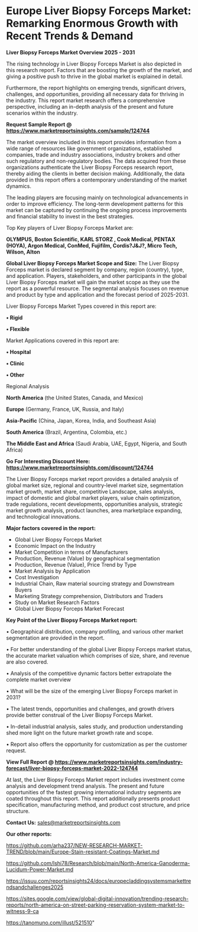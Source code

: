 # Europe Liver Biopsy Forceps Market: Remarking Enormous Growth with Recent Trends & Demand

<Strong> Liver Biopsy Forceps Market Overview 2025 - 2031</strong>

The rising technology in Liver Biopsy Forceps Market is also depicted in this research report. Factors that are boosting the growth of the market, and giving a positive push to thrive in the global market is explained in detail.

Furthermore, the report highlights on emerging trends, significant drivers, challenges, and opportunities, providing all necessary data for thriving in the industry. This report market research offers a comprehensive perspective, including an in-depth analysis of the present and future scenarios within the industry.

<strong>Request Sample Report @ <a href=https://www.marketreportsinsights.com/sample/124744>https://www.marketreportsinsights.com/sample/124744</a></strong>

The market overview included in this report provides information from a wide range of resources like government organizations, established companies, trade and industry associations, industry brokers and other such regulatory and non-regulatory bodies. The data acquired from these organizations authenticate the Liver Biopsy Forceps research report, thereby aiding the clients in better decision making. Additionally, the data provided in this report offers a contemporary understanding of the market dynamics.

The leading players are focusing mainly on technological advancements in order to improve efficiency. The long-term development patterns for this market can be captured by continuing the ongoing process improvements and financial stability to invest in the best strategies.

Top Key players of Liver Biopsy Forceps Market are:

<strong>OLYMPUS, Boston Scientific, KARL STORZ , Cook Medical, PENTAX (HOYA), Argon Medical, ConMed, Fujifilm, Cordis?J&J?, Micro Tech, Wilson, Alton</strong>

<strong><b>Global Liver Biopsy Forceps Market Scope and Size:</b></strong>
The Liver Biopsy Forceps market is declared segment by company, region (country), type, and application. Players, stakeholders, and other participants in the global Liver Biopsy Forceps market will gain the market scope as they use the report as a powerful resource. The segmental analysis focuses on revenue and product by type and application and the forecast period of 2025-2031.

Liver Biopsy Forceps Market Types covered in this report are:

<strong>• Rigid

• Flexible</strong>

Market Applications covered in this report are:

<strong>• Hospital

• Clinic

• Other</strong> 

Regional Analysis

<strong>North America</strong> (the United States, Canada, and Mexico)

<strong>Europe</strong> (Germany, France, UK, Russia, and Italy)

<strong>Asia-Pacific</strong> (China, Japan, Korea, India, and Southeast Asia)

<strong>South America</strong> (Brazil, Argentina, Colombia, etc.)

<strong>The Middle East and Africa</strong> (Saudi Arabia, UAE, Egypt, Nigeria, and South Africa)

<strong>Go For Interesting Discount Here: <a href=https://www.marketreportsinsights.com/discount/124744>https://www.marketreportsinsights.com/discount/124744</a></strong>

The Liver Biopsy Forceps market report provides a detailed analysis of global market size, regional and country-level market size, segmentation market growth, market share, competitive Landscape, sales analysis, impact of domestic and global market players, value chain optimization, trade regulations, recent developments, opportunities analysis, strategic market growth analysis, product launches, area marketplace expanding, and technological innovations.

<strong><b>Major factors covered in the report:</b></strong>
<ul>
  <li>Global Liver Biopsy Forceps Market </li>
  <li>Economic Impact on the Industry</li>
  <li>Market Competition in terms of Manufacturers</li>
  <li>Production, Revenue (Value) by geographical segmentation</li>
  <li>Production, Revenue (Value), Price Trend by Type</li>
  <li>Market Analysis by Application</li>
  <li>Cost Investigation</li>
  <li>Industrial Chain, Raw material sourcing strategy and Downstream Buyers</li>
  <li>Marketing Strategy comprehension, Distributors and Traders</li>
  <li>Study on Market Research Factors</li>
  <li>Global Liver Biopsy Forceps Market Forecast</li>
</ul>

<strong><b>Key Point of the Liver Biopsy Forceps Market report:</b></strong>

• Geographical distribution, company profiling, and various other market segmentation are provided in the report.

• For better understanding of the global Liver Biopsy Forceps market status, the accurate market valuation which comprises of size, share, and revenue are also covered.

• Analysis of the competitive dynamic factors better extrapolate the complete market overview

• What will be the size of the emerging Liver Biopsy Forceps market in 2031?

• The latest trends, opportunities and challenges, and growth drivers provide better construal of the Liver Biopsy Forceps Market.

• In-detail industrial analysis, sales study, and production understanding shed more light on the future market growth rate and scope.

• Report also offers the opportunity for customization as per the customer request.

<strong><b>View Full Report @ <a href=https://www.marketreportsinsights.com/industry-forecast/liver-biopsy-forceps-market-2022-124744>https://www.marketreportsinsights.com/industry-forecast/liver-biopsy-forceps-market-2022-124744</a></b></strong>


At last, the Liver Biopsy Forceps Market report includes investment come analysis and development trend analysis. The present and future opportunities of the fastest growing international industry segments are coated throughout this report. This report additionally presents product specification, manufacturing method, and product cost structure, and price structure.

<strong>Contact Us:</strong>
sales@marketreportsinsights.com

<strong>Our other reports:</strong>

<a href=https://github.com/arha237/NEW-RESEARCH-MARKET-TREND/blob/main/Europe-Stain-resistant-Coatings-Market.md>https://github.com/arha237/NEW-RESEARCH-MARKET-TREND/blob/main/Europe-Stain-resistant-Coatings-Market.md</a>

<a href=https://github.com/Ishi78/Research/blob/main/North-America-Ganoderma-Lucidum-Power-Market.md>https://github.com/Ishi78/Research/blob/main/North-America-Ganoderma-Lucidum-Power-Market.md</a>

<a href=https://issuu.com/reportsinsights24/docs/europecladdingsystemsmarkettrendsandchallenges2025>https://issuu.com/reportsinsights24/docs/europecladdingsystemsmarkettrendsandchallenges2025</a>

<a href=https://sites.google.com/view/global-digital-innovation/trending-research-reports/north-america-on-street-parking-reservation-system-market-to-witness-9-ca>https://sites.google.com/view/global-digital-innovation/trending-research-reports/north-america-on-street-parking-reservation-system-market-to-witness-9-ca</a>

<a href=https://tanomuno.com/illust/521510>https://tanomuno.com/illust/521510</a>"
